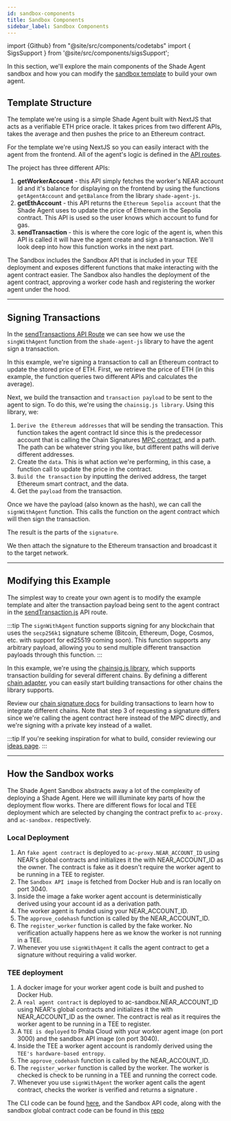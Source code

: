 ```yaml
---
id: sandbox-components
title: Sandbox Components
sidebar_label: Sandbox Components
---
```


import {Github} from "@site/src/components/codetabs"
import { SigsSupport } from '@site/src/components/sigsSupport';

In this section, we'll explore the main components of the Shade Agent sandbox and how you can modify the [sandbox template](https://github.com/NearDeFi/shade-agent-sandbox-template/tree/main) to build your own agent.

## Template Structure

The template we're using is a simple Shade Agent built with NextJS that acts as a verifiable ETH price oracle. It takes prices from two different APIs, takes the average and then pushes the price to an Ethereum contract. 

For the template we're using NextJS so you can easily interact with the agent from the frontend. All of the agent's logic is defined in the [API routes](https://github.com/NearDeFi/shade-agent-sandbox-template/tree/main/pages/api).

The project has three different APIs:
1) **getWorkerAccount** - this API simply fetches the worker's NEAR account Id and it's balance for displaying on the frontend by using the functions `getAgentAccount` and `getBalance` from the library `shade-agent-js`.
2) **getEthAccount** - this API returns the `Ethereum Sepolia account` that the Shade Agent uses to update the price of Ethereum in the Sepolia contract. This API is used so the user knows which account to fund for gas.
3) **sendTransaction** - this is where the core logic of the agent is, when this API is called it will have the agent create and sign a transaction. We'll look deep into how this function works in the next part.

The Sandbox includes the Sandbox API that is included in your TEE deployment and exposes different functions that make interacting with the agent contract easier. The Sandbox also handles the deployment of the agent contract, approving a worker code hash and registering the worker agent under the hood.

---

## Signing Transactions

In the [sendTransactions API Route](https://github.com/NearDeFi/shade-agent-sandbox-template/blob/main/pages/api/sendTransaction.js) we can see how we use the `singWithAgent` function from the `shade-agent-js` library to have the agent sign a transaction.

In this example, we're signing a transaction to call an Ethereum contract to update the stored price of ETH. First, we retrieve the price of ETH (in this example, the function queries two different APIs and calculates the average).

<Github fname="sendTransaction.js" language="javascript"
    url="https://github.com/NearDeFi/shade-agent-sandbox-template/blob/main/pages/api/sendTransaction.js#L13"
    start="13" end="13" />

Next, we build the transaction and `transaction payload` to be sent to the agent to sign. To do this, we're using the `chainsig.js library`. 
Using this library, we:
1. `Derive the Ethereum addresses` that will be sending the transaction. This function takes the agent contract Id since this is the predecessor account that is calling the Chain Signatures [MPC contract](https://github.com/Near-One/mpc/tree/main/libs/chain-signatures/contract), and a path. The path can be whatever string you like, but different paths will derive different addresses.
2. Create the `data`. This is what action we're performing, in this case, a function call to update the price in the contract.
3. `Build the transaction` by inputting the derived address, the target Ethereum smart contract, and the data.
4. Get the `payload` from the transaction.

<Github fname="sendTransaction.js" language="javascript"
    url="https://github.com/NearDeFi/shade-agent-sandbox-template/blob/main/pages/api/sendTransaction.js#L53-L64"
    start="53" end="64" />

Once we have the payload (also known as the hash), we can call the `signWithAgent` function. This calls the function on the agent contract which will then sign the transaction.

<Github fname="sendTransaction.js" language="javascript"
    url="https://github.com/NearDeFi/shade-agent-sandbox-template/blob/main/pages/api/sendTransaction.js#L22-L24"
    start="22" end="24" />

The result is the parts of the `signature`.

We then attach the signature to the Ethereum transaction and broadcast it to the target network.

<Github fname="sendTransaction.js" language="javascript"
    url="https://github.com/NearDeFi/shade-agent-sandbox-template/blob/main/pages/api/sendTransaction.js#L36-L43"
    start="36" end="43" />

---

## Modifying this Example

The simplest way to create your own agent is to modify the example template and alter the transaction payload being sent to the agent contract in the [sendTransaction.js](https://github.com/NearDeFi/shade-agent-sandbox-template/blob/main/pages/api/sendTransaction.js) API route. 

:::tip
The `signWithAgent` function supports signing for any blockchain that uses the `secp256k1` signature scheme (Bitcoin, Ethereum, Doge, Cosmos, etc. with support for ed25519 coming soon). This function supports any arbitrary payload, allowing you to send multiple different transaction payloads through this function.
:::


In this example, we're using the [chainsig.js library](https://github.com/NearDeFi/chainsig.js), which supports transaction building for several different chains. By defining a different [chain adapter](https://github.com/NearDeFi/shade-agent-sandbox-template/blob/main/utils/ethereum.js#L42-L49), you can easily start building transactions for other chains the library supports.

Review our [chain signature docs](../../../chain-abstraction/chain-signatures/implementation.md) for building transactions to learn how to integrate different chains. Note that step 3 of requesting a signature differs since we're calling the agent contract here instead of the MPC directly, and we're signing with a private key instead of a wallet.

:::tip
If you're seeking inspiration for what to build, consider reviewing our [ideas page](../examples.md).
:::

---

## How the Sandbox works

The Shade Agent Sandbox abstracts away a lot of the complexity of deploying a Shade Agent. Here we will illuminate key parts of how the deployment flow works. There are different flows for local and TEE deployment which are selected by changing the contract prefix to `ac-proxy.` and `ac-sandbox.` respectively.


### Local Deployment 
1) An `fake agent contract` is deployed to `ac-proxy.NEAR_ACCOUNT_ID` using NEAR's global contracts and initializes it the with NEAR_ACCOUNT_ID as the owner. The contract is fake as it doesn't require the worker agent to be running in a TEE to register.
2) The `Sandbox API image` is fetched from Docker Hub and is ran locally on port 3040.
3) Inside the image a fake worker agent account is deterministically derived using your account id as a derivation path.
4) The worker agent is funded using your NEAR_ACCOUNT_ID.
5) The `approve_codehash` function is called by the NEAR_ACCOUNT_ID.
6) The `register_worker` function is called by the fake worker. No verification actually happens here as we know the worker is not running in a TEE. 
7) Whenever you use `signWithAgent` it calls the agent contract to get a signature without requiring a valid worker.

### TEE deployment 
1) A docker image for your worker agent code is built and pushed to Docker Hub.
2) A `real agent contract` is deployed to ac-sandbox.NEAR_ACCOUNT_ID using NEAR's global contracts and initializes it the with NEAR_ACCOUNT_ID as the owner. The contract is real as it requires the worker agent to be running in a TEE to register.
3) A `TEE is deployed` to Phala Cloud with your worker agent image (on port 3000) and the sandbox API image (on port 3040).
4) Inside the TEE a worker agent account is randomly derived using the `TEE's hardware-based entropy`.
5) The `approve_codehash` function is called by the NEAR_ACCOUNT_ID.
6) The `register_worker` function is called by the worker. The worker is checked is check to be running in a TEE and running the correct code.
7) Whenever you use `signWithAgent` the worker agent calls the agent contract, checks the worker is verified and returns a signature .



The CLI code can be found [here](https://github.com/NearDeFi/shade-agent-cli/blob/main), and the Sandbox API code, along with the sandbox global contract code can be found in this [repo](https://github.com/NearDeFi/shade-agent-js)